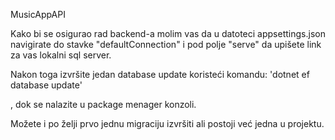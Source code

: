 MusicAppAPI

Kako bi se osigurao rad backend-a molim vas da u datoteci appsettings.json navigirate do stavke "defaultConnection" i pod polje "serve" da upišete link za vas lokalni sql server.

Nakon toga izvršite jedan database update koristeći komandu:
  'dotnet ef database update' 
  
  , dok se nalazite u package menager konzoli.
  
  Možete i po želji prvo jednu migraciju izvršiti ali postoji već jedna u projektu.
